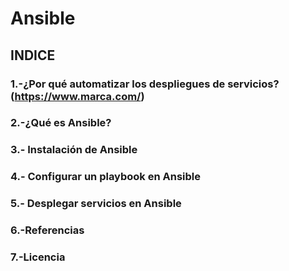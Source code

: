 # Ansible
## INDICE
### 1.-¿Por qué automatizar los despliegues de servicios? (https://www.marca.com/)
### 2.-¿Qué es Ansible?
### 3.- Instalación de Ansible
### 4.- Configurar un playbook en Ansible
### 5.- Desplegar servicios en Ansible
### 6.-Referencias
### 7.-Licencia
